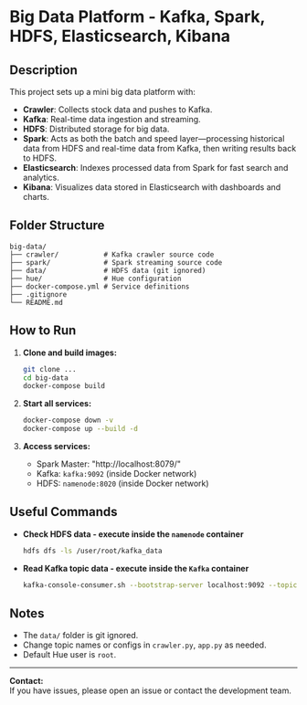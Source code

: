 # Big Data Platform - Kafka, Spark, HDFS, Elasticsearch, Kibana

## Description

This project sets up a mini big data platform with:
- **Crawler**: Collects stock data and pushes to Kafka.
- **Kafka**: Real-time data ingestion and streaming.
- **HDFS**: Distributed storage for big data.
- **Spark**: Acts as both the batch and speed layer—processing historical data from HDFS and real-time data from Kafka, then writing results back to HDFS.
- **Elasticsearch**: Indexes processed data from Spark for fast search and analytics.
- **Kibana**: Visualizes data stored in Elasticsearch with dashboards and charts.

## Folder Structure

```
big-data/
├── crawler/           # Kafka crawler source code
├── spark/             # Spark streaming source code
├── data/              # HDFS data (git ignored)
├── hue/               # Hue configuration
├── docker-compose.yml # Service definitions
├── .gitignore
└── README.md
```

## How to Run

1. **Clone and build images:**
   ```sh
   git clone ...
   cd big-data
   docker-compose build
   ```

2. **Start all services:**
   ```sh
   docker-compose down -v
   docker-compose up --build -d
   ```

3. **Access services:**
   - Spark Master: "http://localhost:8079/"
   - Kafka: `kafka:9092` (inside Docker network)
   - HDFS: `namenode:8020` (inside Docker network)

## Useful Commands

- **Check HDFS data - execute inside the `namenode` container**
  ```sh
  hdfs dfs -ls /user/root/kafka_data
  ```

- **Read Kafka topic data - execute inside the `Kafka` container**
  ```sh
  kafka-console-consumer.sh --bootstrap-server localhost:9092 --topic <topic_name> --from-beginning
  ```

## Notes

- The `data/` folder is git ignored.
- Change topic names or configs in `crawler.py`, `app.py` as needed.
- Default Hue user is `root`.

---

**Contact:**  
If you have issues, please open an issue or contact the development team.